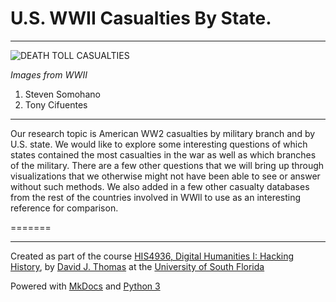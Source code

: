 
# U.S. WWII Casualties By State.

---

![DEATH TOLL CASUALTIES](https://i0.kym-cdn.com/entries/icons/original/000/008/940/world-war-2.png)

*Images from WWII*

1. Steven Somohano
2. Tony Cifuentes

---


Our research topic is American WW2 casualties by military branch and by U.S. state. We would like to explore some interesting questions of which states contained the most casualties in the war as well as which branches of the military. There are a few other questions that we will bring up through visualizations that we otherwise might not have been able to see or answer without such methods. We also added in a few other casualty databases from the rest of the countries involved in WWll to use as an interesting reference for comparison. 

=======



---

Created as part of the course [HIS4936, Digital Humanities I: Hacking History](https://hacking-history.readthedocs.io), by [David J. Thomas](https://github.com/thePortus) at the [University of South Florida](https://www.usf.edu)

Powered with [MkDocs](https://mkdocs.org) and [Python 3](https://python.org)
